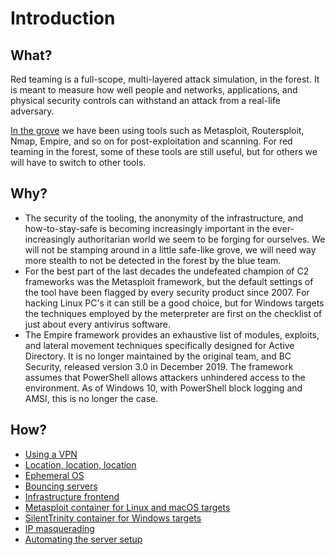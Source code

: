 # Introduction

## What?

Red teaming is a full-scope, multi-layered attack simulation, in the forest. It is meant to measure how well people 
and networks, applications, and physical security controls can withstand an attack from a real-life adversary.

[In the grove](../lab/README.md) we have been using tools such as Metasploit, Routersploit, Nmap, Empire, and so on 
for post-exploitation and scanning. For red teaming in the forest, some of these tools are still useful, but for others 
we will have to switch to other tools.

## Why?

* The security of the tooling, the anonymity of the infrastructure, and how-to-stay-safe is becoming increasingly 
important in the ever-increasingly authoritarian world we seem to be forging for ourselves. We will not be stamping 
around in a little safe-like grove, we will need way more stealth to not be detected in the forest by the blue team.
* For the best part of the last decades the undefeated champion of C2 frameworks was the Metasploit framework, but the 
default settings of the tool have been flagged by every security product since 2007. For hacking Linux PC's it 
can still be a good choice, but for Windows targets the techniques employed by the meterpreter are first on the 
checklist of just about every antivirus software.
* The Empire framework provides an exhaustive list of modules, exploits, and lateral movement techniques specifically
designed for Active Directory. It is no longer maintained by the original team, and BC Security, released version 3.0 
in December 2019. The framework assumes that PowerShell allows attackers unhindered access to the environment. As of 
Windows 10, with PowerShell block logging and AMSI, this is no longer the case.

## How?

* [Using a VPN](vpn.md)
* [Location, location, location](location.md)
* [Ephemeral OS](ephemeral.md)
* [Bouncing servers](bouncing-servers.md)
* [Infrastructure frontend](frontend.md)
* [Metasploit container for Linux and macOS targets](metasploit.md)
* [SilentTrinity container for Windows targets](silenttrinity.md)
* [IP masquerading](masquerading.md)
* [Automating the server setup](automation.md)





